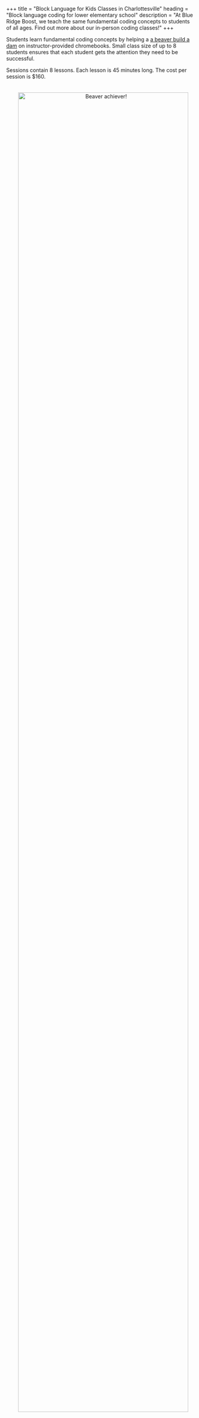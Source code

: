 +++
title = "Block Language for Kids Classes in Charlottesville"
heading = "Block language coding for lower elementary school"
description = "At Blue Ridge Boost, we teach the same fundamental coding concepts to students of all ages. Find out more about our in-person coding classes!"
+++

Students learn fundamental coding concepts by helping a [a beaver build a dam](https://www.codemonkey.com/courses/beaver-achiever/) on instructor-provided chromebooks. Small class size of up to 8 students ensures that each student gets the attention they need to be successful. <br>

Sessions contain 8 lessons. Each lesson is 45 minutes long. The cost per session is $160.

<div class="container">

<div class="row">

<div class="col-sm-4 left">
<center>
<a href="https://www.codemonkey.com/courses/beaver-achiever/"><img  alt="Beaver achiever!" src="/images/cmba.png" width="95%" style="padding:20px;"></a>
<a href="https://www.codemonkey.com/courses/beaver-achiever/"><img alt="Code written by kids!" src="/images/cmba1.png" width="95%" style="padding:20px;"></a>
</center>
</div>

<div class="col-sm-8">

#### Session 1. Sequencing and Loops 

Students build a foundation in coding and problem solving.<br>

**Lesson 1.** What is coding? <br>
Students learn that coding is giving precise instructions to a computer. Each student creates their first program – a dance routine for the class to follow!

**Lesson 2.** Program using the computer <br>
Introduces the coding platform Code Monkey. Students do their first coding exercises, using commands to drop and move right.

**Lesson 3.** Complex sequential programs <br>
Students learn two new commands and how to code using advanced planning. 

**Lesson 4.** Programming repetition <br>
Students learn to write concise code using loops. 

**Lesson 5.** Longer loops<br>
Students continue their practice with repeat loops whose bodies are two or more commands.

**Lesson 6.** Problem solving <br>
Students learn to solve problems by splitting the problems into simpler subproblems and solve each subproblem separately. 

**Lesson 7.** Nested loops<br>
Students create complex programs with loops within loops.

**Lesson 8.** Counter loops <br>
Students learn to create and analyze programs with counter loops.
</div>

</div>

</div>

